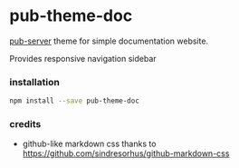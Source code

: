 # pub-theme-doc

[pub-server](https://github.com/jldec/pub-server) theme for simple documentation website.

Provides responsive navigation sidebar


### installation

``` sh
npm install --save pub-theme-doc
```

### credits
- github-like markdown css thanks to https://github.com/sindresorhus/github-markdown-css
